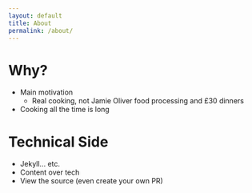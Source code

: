 ```yaml
---
layout: default
title: About
permalink: /about/
---
```


# Why?

- Main motivation
    - Real cooking, not Jamie Oliver food processing and £30 dinners
- Cooking all the time is long

# Technical Side

- Jekyll... etc.
- Content over tech
- View the source (even create your own PR)